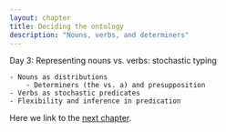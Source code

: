 ```yaml
---
layout: chapter
title: Deciding the ontology
description: "Nouns, verbs, and determiners"
---
```


Day 3: Representing nouns vs. verbs: stochastic typing

	- Nouns as distributions
		- Determiners (the vs. a) and presupposition 
	- Verbs as stochastic predicates
	- Flexibility and inference in predication

Here we link to the [next chapter](4-composition.html).